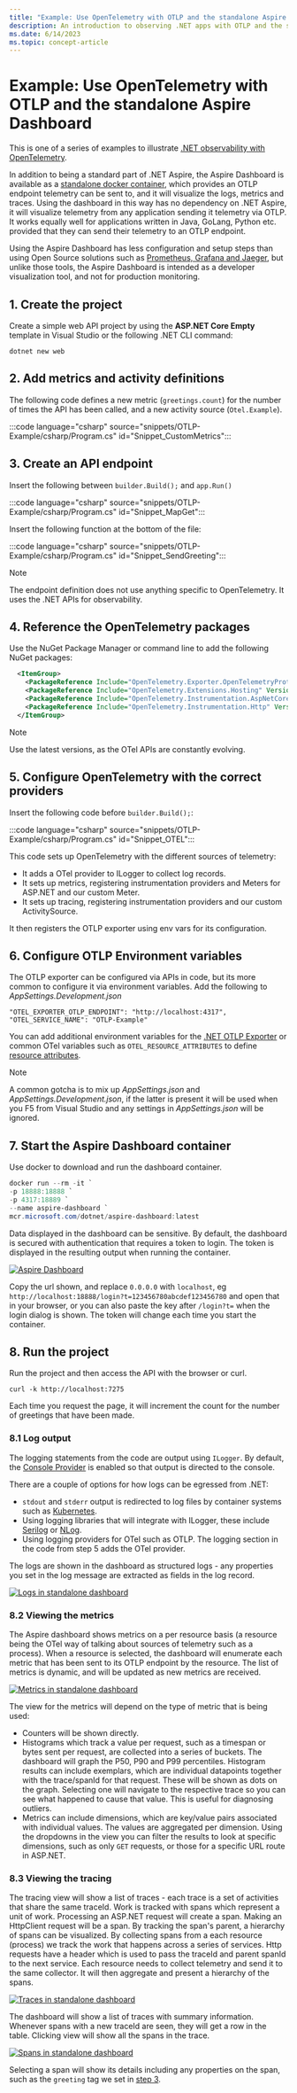 ```yaml
---
title: "Example: Use OpenTelemetry with OTLP and the standalone Aspire Dashboard"
description: An introduction to observing .NET apps with OTLP and the standalone Aspire Dashboard
ms.date: 6/14/2023
ms.topic: concept-article
---
```


# Example: Use OpenTelemetry with OTLP and the standalone Aspire Dashboard

This is one of a series of examples to illustrate [.NET observability with OpenTelemetry](./observability-with-otel.md).

In addition to being a standard part of .NET Aspire, the Aspire Dashboard is available as a [standalone docker container](/dotnet/aspire/fundamentals/dashboard/standalone?tabs=powershell), which provides an OTLP endpoint telemetry can be sent to, and it will visualize the logs, metrics and traces. Using the dashboard in this way has no dependency on .NET Aspire, it will visualize telemetry from any application sending it telemetry via OTLP. It works equally well for applications written in Java, GoLang, Python etc. provided that they can send their telemetry to an OTLP endpoint.

Using the Aspire Dashboard has less configuration and setup steps than using Open Source solutions such as [Prometheus, Grafana and Jaeger](./observability-prgrja-example.md), but unlike those tools, the Aspire Dashboard is intended as a developer visualization tool, and not for production monitoring.

## 1. Create the project

Create a simple web API project by using the **ASP.NET Core Empty** template in Visual Studio or the following .NET CLI command:

``` dotnetcli
dotnet new web
```

## 2. Add metrics and activity definitions

The following code defines a new metric (`greetings.count`) for the number of times the API has been called, and a new activity source (`Otel.Example`).

:::code language="csharp" source="snippets/OTLP-Example/csharp/Program.cs" id="Snippet_CustomMetrics":::

## 3. Create an API endpoint

Insert the following between `builder.Build();` and `app.Run()`

:::code language="csharp" source="snippets/OTLP-Example/csharp/Program.cs" id="Snippet_MapGet":::

Insert the following function at the bottom of the file:

:::code language="csharp" source="snippets/OTLP-Example/csharp/Program.cs" id="Snippet_SendGreeting":::

> [!NOTE]
> The endpoint definition does not use anything specific to OpenTelemetry. It uses the .NET APIs for observability.

## 4. Reference the OpenTelemetry packages

Use the NuGet Package Manager or command line to add the following NuGet packages:

``` xml
  <ItemGroup>
    <PackageReference Include="OpenTelemetry.Exporter.OpenTelemetryProtocol" Version="1.9.0" />
    <PackageReference Include="OpenTelemetry.Extensions.Hosting" Version="1.9.0" />
    <PackageReference Include="OpenTelemetry.Instrumentation.AspNetCore" Version="1.9.0" />
    <PackageReference Include="OpenTelemetry.Instrumentation.Http" Version="1.9.0" />
  </ItemGroup>
```

> [!NOTE]
> Use the latest versions, as the OTel APIs are constantly evolving.

## 5. Configure OpenTelemetry with the correct providers

Insert the following code before `builder.Build();`:

:::code language="csharp" source="snippets/OTLP-Example/csharp/Program.cs" id="Snippet_OTEL":::

This code sets up OpenTelemetry with the different sources of telemetry:

- It adds a OTel provider to ILogger to collect log records.
- It sets up metrics, registering instrumentation providers and Meters for ASP.NET and our custom Meter.
- It sets up tracing, registering instrumentation providers and our custom ActivitySource.

It then registers the OTLP exporter using env vars for its configuration.

## 6. Configure OTLP Environment variables

The OTLP exporter can be configured via APIs in code, but its more common to configure it via environment variables. Add the following to _AppSettings.Development.json_

``` josn
"OTEL_EXPORTER_OTLP_ENDPOINT": "http://localhost:4317",
"OTEL_SERVICE_NAME": "OTLP-Example"
```

You can add additional environment variables for the [.NET OTLP Exporter](https://github.com/open-telemetry/opentelemetry-dotnet/tree/main/src/OpenTelemetry.Exporter.OpenTelemetryProtocol#exporter-configuration) or common OTel variables such as `OTEL_RESOURCE_ATTRIBUTES` to define [resource attributes](https://opentelemetry.io/docs/concepts/resources/).

> [!NOTE]
> A common gotcha is to mix up _AppSettings.json_ and _AppSettings.Development.json_, if the latter is present it will be used when you F5 from Visual Studio and any settings in _AppSettings.json_ will be ignored.

## 7. Start the Aspire Dashboard container

Use docker to download and run the dashboard container.

``` powershell
docker run --rm -it `
-p 18888:18888 `
-p 4317:18889 `
--name aspire-dashboard `
mcr.microsoft.com/dotnet/aspire-dashboard:latest
```

Data displayed in the dashboard can be sensitive. By default, the dashboard is secured with authentication that requires a token to login. The token is displayed in the resulting output when running the container.

[![Aspire Dashboard](./media/aspire-dashboard-auth.png)](./media/aspire-dashboard-auth.png#lightbox)

Copy the url shown, and replace `0.0.0.0` with `localhost`, eg `http://localhost:18888/login?t=123456780abcdef123456780` and open that in your browser, or you can also paste the key after `/login?t=` when the login dialog is shown. The token will change each time you start the container.

## 8. Run the project

Run the project and then access the API with the browser or curl.

``` dotnetcli
curl -k http://localhost:7275
```

Each time you request the page, it will increment the count for the number of greetings that have been made.

### 8.1 Log output

The logging statements from the code are output using `ILogger`. By default, the [Console Provider](../extensions/logging.md?tabs=command-line#configure-logging) is enabled so that output is directed to the console.

There are a couple of options for how logs can be egressed from .NET:

- `stdout` and `stderr` output is redirected to log files by container systems such as [Kubernetes](https://kubernetes.io/docs/concepts/cluster-administration/logging/#how-nodes-handle-container-logs).
- Using logging libraries that will integrate with ILogger, these include [Serilog](https://serilog.net/) or [NLog](https://nlog-project.org/).
- Using logging providers for OTel such as OTLP. The logging section in the code from step 5 adds the OTel provider.

The logs are shown in the dashboard as structured logs - any properties you set in the log message are extracted as fields in the log record.

[![Logs in standalone dashboard](./media/aspire-dashboard-logs-thumb.png)](./media/aspire-dashboard-logs.png#lightbox)

### 8.2 Viewing the metrics

The Aspire dashboard shows metrics on a per resource basis (a resource being the OTel way of talking about sources of telemetry such as a process). When a resource is selected, the dashboard will enumerate each metric that has been sent to its OTLP endpoint by the resource. The list of metrics is dynamic, and will be updated as new metrics are received.

[![Metrics in standalone dashboard](./media/aspire-dashboard-metrics-thumb.png)](./media/aspire-dashboard-metrics.png#lightbox)

The view for the metrics will depend on the type of metric that is being used:

- Counters will be shown directly.
- Histograms which track a value per request, such as a timespan or bytes sent per request, are collected into a series of buckets. The dashboard will graph the P50, P90 and P99 percentiles. Histogram results can include exemplars, which are individual datapoints together with the trace/spanId for that request. These will be shown as dots on the graph. Selecting one will navigate to the respective trace so you can see what happened to cause that value. This is useful for diagnosing outliers.
- Metrics can include dimensions, which are key/value pairs associated with individual values. The values are aggregated per dimension. Using the dropdowns in the view you can filter the results to look at specific dimensions, such as only `GET` requests, or those for a specific URL route in ASP.NET.

### 8.3 Viewing the tracing

The tracing view will show a list of traces - each trace is a set of activities that share the same traceId. Work is tracked with spans which represent a unit of work. Processing an ASP.NET request will create a span. Making an HttpClient request will be a span. By tracking the span's parent, a hierarchy of spans can be visualized. By collecting spans from a each resource (process) we track the work that happens across a series of services. Http requests have a header which is used to pass the traceId and parent spanId to the next service. Each resource needs to collect telemetry and send it to the same collector. It will then aggregate and present a hierarchy of the spans.

[![Traces in standalone dashboard](./media/aspire-dashboard-traces-thumb.png)](./media/aspire-dashboard-traces.png#lightbox)

The dashboard will show a list of traces with summary information. Whenever spans with a new traceId are seen, they will get a row in the table. Clicking view will show all the spans in the trace.

[![Spans in standalone dashboard](./media/aspire-dashboard-spans-thumb.png)](./media/aspire-dashboard-spans.png#lightbox)

Selecting a span will show its details including any properties on the span, such as the `greeting` tag we set in [step 3](#3-create-an-api-endpoint).

